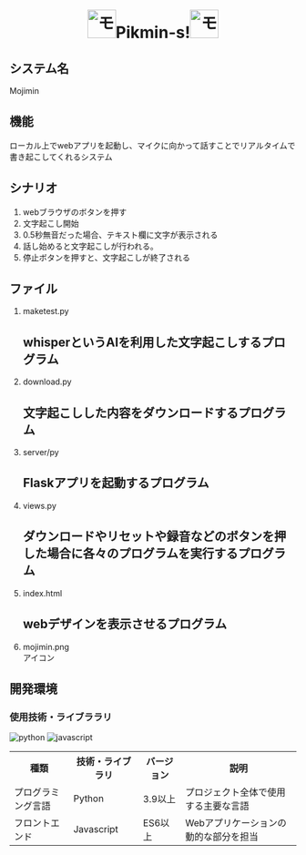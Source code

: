 <h1 align="center"><img src="https://github.com/user-attachments/assets/42cbb20f-106e-4a33-891f-0e4fd71a875f" alt="モジミンアイコン" width="50px">Pikmin-s!<img src="https://github.com/user-attachments/assets/42cbb20f-106e-4a33-891f-0e4fd71a875f" alt="モジミンアイコン" width="50px"></h1>
<div>
  
</div>
<h2>システム名</h2>
Mojimin

<h2>機能</h2>
ローカル上でwebアプリを起動し、マイクに向かって話すことでリアルタイムで書き起こしてくれるシステム

<h2>シナリオ</h2>
<ol>
  <li>webブラウザのボタンを押す</li>
  <li>文字起こし開始</li>
  <li>0.5秒無音だった場合、テキスト欄に文字が表示される</li>
  <li>話し始めると文字起こしが行われる。</li>
  <li>停止ボタンを押すと、文字起こしが終了される</li>
</ol>

<h2>ファイル</h2>
<ol>
  <li>maketest.py</li>
  <h2>whisperというAIを利用した文字起こしするプログラム</h2>
  <li>download.py</li>
  <h2>文字起こしした内容をダウンロードするプログラム</h2>
  <li>server/py</li>
  <h2>Flaskアプリを起動するプログラム</h2>
  <li>views.py</li>
  <h2>ダウンロードやリセットや録音などのボタンを押した場合に各々のプログラムを実行するプログラム</h2>
  <li>index.html</li>
  <h2>webデザインを表示させるプログラム</h2>
  <li>mojimin.png</li>
  アイコン

</ol>

<h2>開発環境</h2>
<h3>使用技術・ライブララリ</h3>
<div>
  <img src="https://github.com/user-attachments/assets/ff419d23-41a4-42ea-a53d-d016821f530b" alt="python"> <img src="https://github.com/user-attachments/assets/307a9cc2-347e-4f36-9eab-525bb5ec3380" alt="javascript">
</div>
<table>
  <tr>
    <th>種類</th>
    <th>技術・ライブラリ</th>
    <th>バージョン</th>
    <th>説明</th>
  </tr>
  <tr>
    <td>プログラミング言語</td>
    <td>Python</td>
    <td>3.9以上</td>
    <td>プロジェクト全体で使用する主要な言語</td>
  </tr>
  <tr>
    <td>フロントエンド</td>
    <td>Javascript</td>
    <td>ES6以上</td>
    <td>Webアプリケーションの動的な部分を担当</td>
  </tr>
</table>


